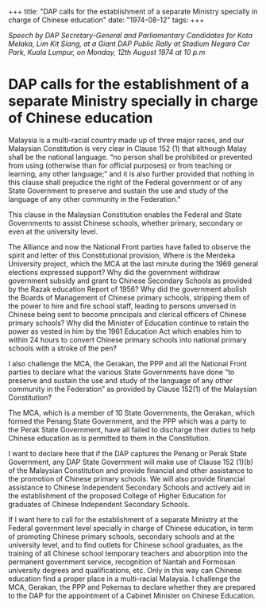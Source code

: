 +++ 
title: "DAP calls for the establishment of a separate Ministry specially in charge of Chinese education"
date: "1974-08-12"
tags:
+++

_Speech by DAP Secretary-General and Parliamentary Candidates for Kota Melaka, Lim Kit Siang, at a Giant DAP Public Rally at Stadium Negara Car Park, Kuala Lumpur, on Monday, 12th August 1974 at 10 p.m_

# DAP calls for the establishment of a separate Ministry specially in charge of Chinese education

Malaysia is a multi-racial country made up of three major races, and our Malaysian Constitution is very clear in Clause 152 (1) that although Malay shall be the national language. “no person shall be prohibited or prevented from using (otherwise than for official purposes) or from teaching or learning, any other language;” and it is also further provided that nothing in this clause shall prejudice the right of the Federal government or of any State Government to preserve and sustain the use and study of the language of any other community in the Federation.”</u>

This clause in the Malaysian Constitution enables the Federal and State Governments to assist Chinese schools, whether primary, secondary or even at the university level.

The Alliance and now the National Front parties have failed to observe the spirit and letter of this Constitutional provision, Where is the Merdeka University project, which the MCA at the last minute during the 1969 general elections expressed support? Why did the government withdraw government subsidy and grant to Chinese Secondary Schools as provided by the Razak education Report of 1956? Why did the government abolish the Boards of Management of Chinese primary schools, stripping them of the power to hire and fire school staff, leading to persons unversed in Chinese being sent to become principals and clerical officers of Chinese primary schools? Why did the Minister of Education continue to retain the power as vested in him by the 1961 Education Act which enables him to within 24 hours to convert Chinese primary schools into national primary schools with a stroke of the pen?

I also challenge the MCA, the Gerakan, the PPP and all the National Front parties to declare what the various State Governments have done “to preserve and sustain the use and study of the language of any other community in the Federation” as provided by Clause 152(1) of the Malaysian Constitution?

The MCA, which is a member of 10 State Governments, the Gerakan, which formed the Penang State Government, and the PPP which was a party to the Perak State Government, have all failed to discharge their duties to help Chinese education as is permitted to them in the Constitution.

I want to declare here that if the DAP captures the Penang or Perak State Government, any DAP State Government will make use of Clause 152 (1)(b) of the Malaysian Constitution and provide financial and other assistance to the promotion of Chinese primary schools. We will also provide financial assistance to Chinese Independent Secondary Schools and actively aid in the establishment of the proposed College of Higher Education for graduates of Chinese Independent Secondary Schools.

If I want here to call for the establishment of a separate Ministry at the Federal government level specially in charge of Chinese education, in term of promoting Chinese primary schools, secondary schools and at the university level, and to find outlets for Chinese school graduates, as the training of all Chinese school temporary teachers and absorption into the permanent government service, recognition of Nantah and Formosan university degrees and qualifications, etc. Only in this way can Chinese education find a proper place in a multi-racial Malaysia. I challenge the MCA, Gerakan, the PPP and Pekemas to declare whether they are prepared to the DAP for the appointment of a Cabinet Minister on Chinese Education.
 
